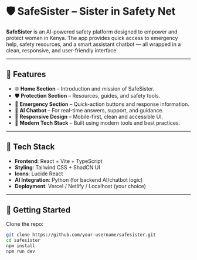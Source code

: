 # 🛡️ SafeSister – Sister in Safety Net

**SafeSister** is an AI-powered safety platform designed to empower and protect women in Kenya. The app provides quick access to emergency help, safety resources, and a smart assistant chatbot — all wrapped in a clean, responsive, and user-friendly interface.

---

## 🚀 Features

- 🌐 **Home Section** – Introduction and mission of SafeSister.
- 🛡️ **Protection Section** – Resources, guides, and safety tools.
- 🚨 **Emergency Section** – Quick-action buttons and response information.
- 🤖 **AI Chatbot** – For real-time answers, support, and guidance.
- 📱 **Responsive Design** – Mobile-first, clean and accessible UI.
- 🌈 **Modern Tech Stack** – Built using modern tools and best practices.

---

## 🧰 Tech Stack

- **Frontend**: React + Vite + TypeScript  
- **Styling**: Tailwind CSS + ShadCN UI  
- **Icons**: Lucide React  
- **AI Integration**: Python (for backend AI/chatbot logic)  
- **Deployment**: Vercel / Netlify / Localhost (your choice)

---

## 📁 Getting Started

Clone the repo:

```bash
git clone https://github.com/your-username/safesister.git
cd safesister
npm install
npm run dev
